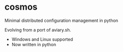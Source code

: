 # cosmos
Minimal distributed configuration management in python

Evolving from a port of aviary.sh.
 - Windows and Linux supported
 - Now written in python
